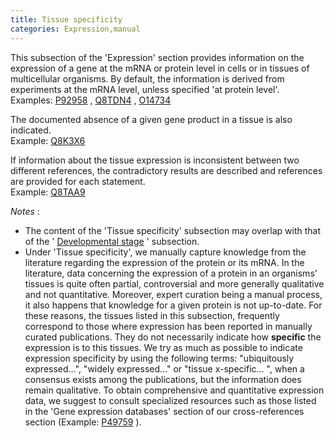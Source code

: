 ```yaml
---
title: Tissue specificity
categories: Expression,manual
---
```


This subsection of the 'Expression' section provides information on the expression of a gene at the mRNA or protein level in cells or in tissues of multicellular organisms. By default, the information is derived from experiments at the mRNA level, unless specified 'at protein level'.  
Examples: [P92958](https://www.uniprot.org/uniprotkb/P92958#expression) , [Q8TDN4](https://www.uniprot.org/uniprotkb/Q8TDN4#expression) , [O14734](https://www.uniprot.org/uniprotkb/O14734#expression)

The documented absence of a given gene product in a tissue is also indicated.  
Example: [Q8K3X6](https://www.uniprot.org/uniprotkb/Q8K3X6#expression)

If information about the tissue expression is inconsistent between two different references, the contradictory results are described and references are provided for each statement.  
Example: [Q8TAA9](https://www.uniprot.org/uniprotkb/Q8TAA9#expression)

*Notes* :

-   The content of the 'Tissue specificity' subsection may overlap with that of the ' [Developmental stage](https://www.uniprot.org/help/developmental_stage) ' subsection.
-   Under 'Tissue specificity', we manually capture knowledge from the literature regarding the expression of the protein or its mRNA. In the literature, data concerning the expression of a protein in an organisms' tissues is quite often partial, controversial and more generally qualitative and not quantitative. Moreover, expert curation being a manual process, it also happens that knowledge for a given protein is not up-to-date. For these reasons, the tissues listed in this subsection, frequently correspond to those where expression has been reported in manually curated publications. They do not necessarily indicate how **specific** the expression is to this tissues. We try as much as possible to indicate expression specificity by using the following terms: "ubiquitously expressed...", "widely expressed..." or "tissue x-specific... ", when a consensus exists among the publications, but the information does remain qualitative. To obtain comprehensive and quantitative expression data, we suggest to consult specialized resources such as those listed in the 'Gene expression databases' section of our cross-references section (Example: [P49759](https://www.uniprot.org/uniprotkb/P49759#expression) ).
